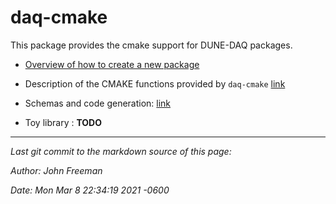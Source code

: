 # daq-cmake

This package provides the cmake support for DUNE-DAQ packages.


* [Overview of how to create a new package](Creating-a-new-package-under-v2.3.0.md)

* Description of the CMAKE functions provided by `daq-cmake` [link](CmakeFunctions.md)

* Schemas and code generation: [link](SchemaAndCodeGen.md)

* Toy library : **TODO**


-----

_Last git commit to the markdown source of this page:_


_Author: John Freeman_

_Date: Mon Mar 8 22:34:19 2021 -0600_
